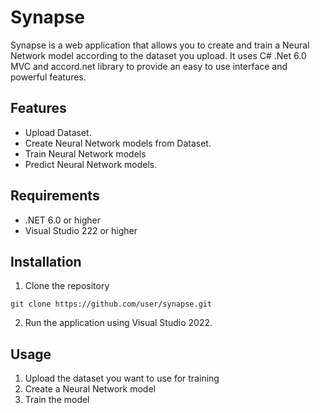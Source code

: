# Synapse
Synapse is a web application that allows you to create and train a Neural Network model according to the dataset you upload. It uses C# .Net 6.0 MVC and accord.net library to provide an easy to use interface and powerful features.

## Features

* Upload Dataset.
* Create Neural Network models from Dataset.
* Train Neural Network models
* Predict Neural Network models.

## Requirements

* .NET 6.0 or higher
* Visual Studio 222 or higher

## Installation

1. Clone the repository
```
git clone https://github.com/user/synapse.git
```

2. Run the application using Visual Studio 2022.

## Usage

1. Upload the dataset you want to use for training
2. Create a Neural Network model
3. Train the model
